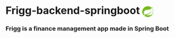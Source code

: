 # Frigg-backend-springboot  <img align="center" alt="spring" heigth="30" width="30" src="https://raw.githubusercontent.com/devicons/devicon/master/icons/spring/spring-original.svg" style="max-width:100%">

### Frigg is a finance management app made in Spring Boot

